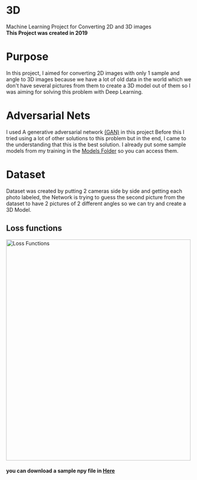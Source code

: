 # 3D
Machine Learning Project for Converting 2D and 3D images
<br>
<b>This Project was created in 2019 </b>

# Purpose
In this project, I aimed for converting 2D images with only 1 sample and angle to 3D images because we have a lot of old data in the world which we don't have several pictures from them to create a 3D model out of them so I  was aiming for solving this problem with Deep Learning.

# Adversarial Nets
I used A generative adversarial network <a href="https://en.wikipedia.org/wiki/Generative_adversarial_network">(GAN)</a> in this project Before this I tried using a lot of other solutions to this problem but in the end, I came to the understanding that this is the best solution. I already put some sample models from my training in the <a href="https://github.com/Parsa-Alemi/3D/tree/master/Models">Models Folder</a> so you can access them.
# Dataset
Dataset was created by putting 2 cameras side by side and getting each photo labeled, the Network is trying to guess the second picture from the dataset to have 2 pictures of 2 different angles so we can try and create a 3D Model. 
## Loss functions
<img src="https://www.google.com/url?sa=i&url=https%3A%2F%2Ftowardsdatascience.com%2Funderstanding-binary-cross-entropy-log-loss-a-visual-explanation-a3ac6025181a&psig=AOvVaw3AVGX-QSIISyRwt1JgECJQ&ust=1631418748272000&source=images&cd=vfe&ved=0CAkQjRxqFwoTCODX6sqC9vICFQAAAAAdAAAAABAD" alt="Loss Functions" width="500" height="600">


#### you can download a sample npy file in <a href="https://drive.google.com/file/d/1GH0drmCPXmtvdzJIXkPHLfNZPeYYKIX7/view?usp=sharing">Here</a>
